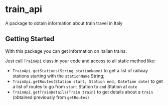 # train_api

A package to obtain information about train travel in Italy

## Getting Started

With this package you can get information on Italian trains.

Just call `TrainApi` class in your code and access to all static method like:

* `TrainApi.getStations(String stationName)` to get a list of railway stations starting with the `stationName` String;
* `TrainApi.getRoutes(Station start, Station end, DateTime date)` to get a list of routes to go from `start` Station to `end` Station at `date`
* `TrainApi.getTrainDetails(Train train)` to get details about a `train` (obtained previously from `getRoutes`)

```vega-lite

```
